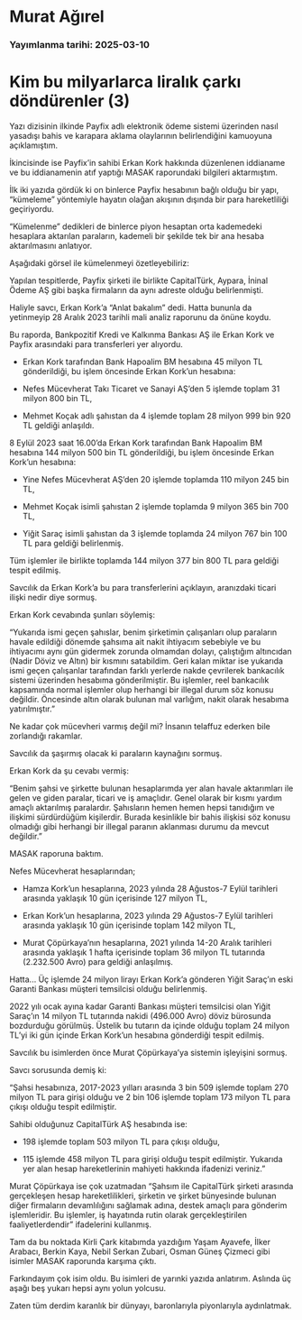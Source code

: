 # Murat Ağırel

### Yayımlanma tarihi: 2025-03-10

# Kim bu milyarlarca liralık çarkı döndürenler (3)

Yazı dizisinin ilkinde Payfix adlı elektronik ödeme sistemi üzerinden nasıl yasadışı bahis ve karapara aklama olaylarının belirlendiğini kamuoyuna açıklamıştım.

İkincisinde ise Payfix’in sahibi Erkan Kork hakkında düzenlenen iddianame ve bu iddianamenin atıf yaptığı MASAK raporundaki bilgileri aktarmıştım.

İlk iki yazıda gördük ki on binlerce Payfix hesabının bağlı olduğu bir yapı, “kümeleme” yöntemiyle hayatın olağan akışının dışında bir para hareketliliği geçiriyordu.

“Kümelenme” dedikleri de binlerce piyon hesaptan orta kademedeki hesaplara aktarılan paraların, kademeli bir şekilde tek bir ana hesaba aktarılmasını anlatıyor.

Aşağıdaki görsel ile kümelenmeyi özetleyebiliriz:



Yapılan tespitlerde, Payfix şirketi ile birlikte CapitalTürk, Aypara, İninal Ödeme AŞ gibi başka firmaların da aynı adreste olduğu belirlenmişti.

Haliyle savcı, Erkan Kork’a “Anlat bakalım” dedi. Hatta bununla da yetinmeyip 28 Aralık 2023 tarihli mali analiz raporunu da önüne koydu.

Bu raporda, Bankpozitif Kredi ve Kalkınma Bankası AŞ ile Erkan Kork ve Payfix arasındaki para transferleri yer alıyordu.

- Erkan Kork tarafından Bank Hapoalim BM hesabına 45 milyon TL gönderildiği, bu işlem öncesinde Erkan Kork’un hesabına:

- Nefes Mücevherat Takı Ticaret ve Sanayi AŞ’den 5 işlemde toplam 31 milyon 800 bin TL,

- Mehmet Koçak adlı şahıstan da 4 işlemde toplam 28 milyon 999 bin 920 TL geldiği anlaşıldı.

8 Eylül 2023 saat 16.00’da Erkan Kork tarafından Bank Hapoalim BM hesabına 144 milyon 500 bin TL gönderildiği, bu işlem öncesinde Erkan Kork’un hesabına:

- Yine Nefes Mücevherat AŞ’den 20 işlemde toplamda 110 milyon 245 bin TL,

- Mehmet Koçak isimli şahıstan 2 işlemde toplamda 9 milyon 365 bin 700 TL,

- Yiğit Saraç isimli şahıstan da 3 işlemde toplamda 24 milyon 767 bin 100 TL para geldiği belirlenmiş.

Tüm işlemler ile birlikte toplamda 144 milyon 377 bin 800 TL para geldiği tespit edilmiş.

Savcılık da Erkan Kork’a bu para transferlerini açıklayın, aranızdaki ticari ilişki nedir diye sormuş.

Erkan Kork cevabında şunları söylemiş:

“Yukarıda ismi geçen şahıslar, benim şirketimin çalışanları olup paraların havale edildiği dönemde şahsıma ait nakit ihtiyacım sebebiyle ve bu ihtiyacımı aynı gün gidermek zorunda olmamdan dolayı, çalıştığım altıncıdan (Nadir Döviz ve Altın) bir kısmını satabildim. Geri kalan miktar ise yukarıda ismi geçen çalışanlar tarafından farklı yerlerde nakde çevrilerek bankacılık sistemi üzerinden hesabıma gönderilmiştir. Bu işlemler, reel bankacılık kapsamında normal işlemler olup herhangi bir illegal durum söz konusu değildir. Öncesinde altın olarak bulunan mal varlığım, nakit olarak hesabıma yatırılmıştır.”

Ne kadar çok mücevheri varmış değil mi? İnsanın telaffuz ederken bile zorlandığı rakamlar.

Savcılık da şaşırmış olacak ki paraların kaynağını sormuş.

Erkan Kork da şu cevabı vermiş:

“Benim şahsi ve şirkette bulunan hesaplarımda yer alan havale aktarımları ile gelen ve giden paralar, ticari ve iş amaçlıdır. Genel olarak bir kısmı yardım amaçlı aktarılmış paralardır. Şahısların hemen hemen hepsi tanıdığım ve ilişkimi sürdürdüğüm kişilerdir. Burada kesinlikle bir bahis ilişkisi söz konusu olmadığı gibi herhangi bir illegal paranın aklanması durumu da mevcut değildir.”

MASAK raporuna baktım.

Nefes Mücevherat hesaplarından;

- Hamza Kork’un hesaplarına, 2023 yılında 28 Ağustos-7 Eylül tarihleri arasında yaklaşık 10 gün içerisinde 127 milyon TL,

- Erkan Kork’un hesaplarına, 2023 yılında 29 Ağustos-7 Eylül tarihleri arasında yaklaşık 10 gün içerisinde toplam 142 milyon TL,

- Murat Çöpürkaya’nın hesaplarına, 2021 yılında 14-20 Aralık tarihleri arasında yaklaşık 1 hafta içerisinde toplam 36 milyon TL tutarında (2.232.500 Avro) para geldiği anlaşılmış.

Hatta... Üç işlemde 24 milyon lirayı Erkan Kork’a gönderen Yiğit Saraç’ın eski Garanti Bankası müşteri temsilcisi olduğu belirlenmiş.

2022 yılı ocak ayına kadar Garanti Bankası müşteri temsilcisi olan Yiğit Saraç’ın 14 milyon TL tutarında nakidi (496.000 Avro) döviz bürosunda bozdurduğu görülmüş. Üstelik bu tutarın da içinde olduğu toplam 24 milyon TL’yi iki gün içinde Erkan Kork’un hesabına gönderdiği tespit edilmiş.

Savcılık bu isimlerden önce Murat Çöpürkaya’ya sistemin işleyişini sormuş.

Savcı sorusunda demiş ki:

“Şahsi hesabınıza, 2017-2023 yılları arasında 3 bin 509 işlemde toplam 270 milyon TL para girişi olduğu ve 2 bin 106 işlemde toplam 173 milyon TL para çıkışı olduğu tespit edilmiştir.

Sahibi olduğunuz CapitalTürk AŞ hesabında ise:

- 198 işlemde toplam 503 milyon TL para çıkışı olduğu,

- 115 işlemde 458 milyon TL para girişi olduğu tespit edilmiştir. Yukarıda yer alan hesap hareketlerinin mahiyeti hakkında ifadenizi veriniz.”

Murat Çöpürkaya ise çok uzatmadan “Şahsım ile CapitalTürk şirketi arasında gerçekleşen hesap hareketlilikleri, şirketin ve şirket bünyesinde bulunan diğer firmaların devamlılığını sağlamak adına, destek amaçlı para gönderim işlemleridir. Bu işlemler, iş hayatında rutin olarak gerçekleştirilen faaliyetlerdendir” ifadelerini kullanmış.

Tam da bu noktada Kirli Çark kitabımda yazdığım Yaşam Ayavefe, İlker Arabacı, Berkin Kaya, Nebil Serkan Zubari, Osman Güneş Çizmeci gibi isimler MASAK raporunda karşıma çıktı.

Farkındayım çok isim oldu. Bu isimleri de yarınki yazıda anlatırım. Aslında üç aşağı beş yukarı hepsi aynı yolun yolcusu.

Zaten tüm derdim karanlık bir dünyayı, baronlarıyla piyonlarıyla aydınlatmak.

